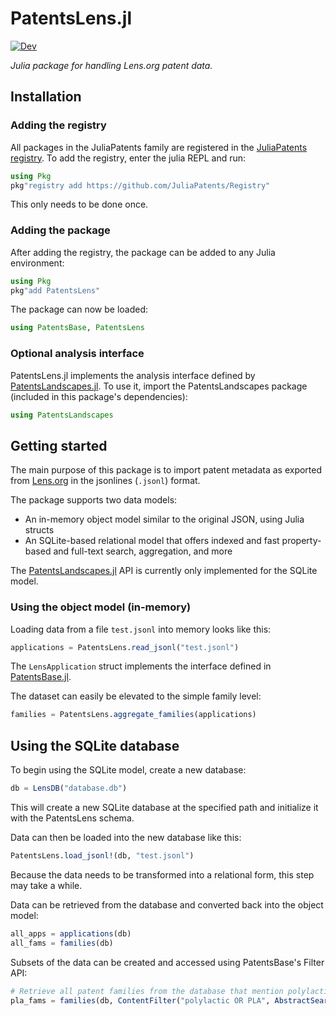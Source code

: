 # PatentsLens.jl
[![Dev](https://img.shields.io/badge/docs-dev-blue.svg)](https://juliapatents.github.io/PatentsLens.jl/dev/)

*Julia package for handling Lens.org patent data.*

## Installation

### Adding the registry

All packages in the JuliaPatents family are registered in the [JuliaPatents registry](https://github.com/JuliaPatents/Registry).
To add the registry, enter the julia REPL and run:

```julia 
using Pkg
pkg"registry add https://github.com/JuliaPatents/Registry"
``` 

This only needs to be done once.

### Adding the package

After adding the registry, the package can be added to any Julia environment:

```julia
using Pkg
pkg"add PatentsLens"
```

The package can now be loaded:

```julia
using PatentsBase, PatentsLens
```

### Optional analysis interface

PatentsLens.jl implements the analysis interface defined by [PatentsLandscapes.jl](https://github.com/JuliaPatents/PatentsLandscapes.jl).
To use it, import the PatentsLandscapes package (included in this package's dependencies):

```julia
using PatentsLandscapes
```

## Getting started

The main purpose of this package is to import patent metadata as exported from [Lens.org](https://www.lens.org/) in the jsonlines (`.jsonl`) format.

The package supports two data models: 

* An in-memory object model similar to the original JSON, using Julia structs
* An SQLite-based relational model that offers indexed and fast property-based and full-text search, aggregation, and more

The [PatentsLandscapes.jl](https://github.com/JuliaPatents/PatentsLandscapes.jl) API is currently only implemented for the SQLite model.

### Using the object model (in-memory)

Loading data from a file `test.jsonl` into memory looks like this:

```julia
applications = PatentsLens.read_jsonl("test.jsonl")
```

The `LensApplication` struct implements the interface defined in [PatentsBase.jl](https://github.com/JuliaPatents/PatentsBase.jl).

The dataset can easily be elevated to the simple family level:

```julia
families = PatentsLens.aggregate_families(applications)
```

## Using the SQLite database

To begin using the SQLite model, create a new database:

```julia
db = LensDB("database.db")
```

This will create a new SQLite database at the specified path and initialize it with the PatentsLens schema.

Data can then be loaded into the new database like this:

```julia
PatentsLens.load_jsonl!(db, "test.jsonl")
```

Because the data needs to be transformed into a relational form, this step may take a while.

Data can be retrieved from the database and converted back into the object model:

```julia
all_apps = applications(db)
all_fams = families(db)
```

Subsets of the data can be created and accessed using PatentsBase's Filter API:

```julia
# Retrieve all patent families from the database that mention polylactic acid in their abstract
pla_fams = families(db, ContentFilter("polylactic OR PLA", AbstractSearch()))
```
